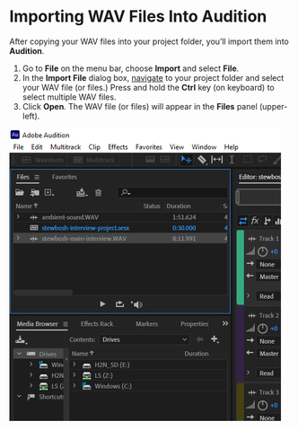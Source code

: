 # Importing WAV Files Into Audition

After copying your WAV files into your project folder, you’ll import them into **Audition**.

1. Go to **File** on the menu bar, choose **Import** and select **File**.&#x20;
2. In the **Import File** dialog box, [navigate](https://app.gitbook.com/@techresources/s/file-and-folder-management-windows-edition/navigating-folder-tree) to your project folder and select your WAV file (or files.) Press and hold the **Ctrl** key (on keyboard) to select multiple WAV files.
3. Click **Open**. The WAV file (or files) will appear in the **Files** panel (upper-left).

![WAV files imported into Audition.](../.gitbook/assets/files-in-file-panel.PNG)
